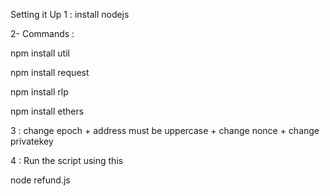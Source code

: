 Setting it Up 
1 : install nodejs

2- Commands :

npm install util

npm install request

npm install rlp

npm install ethers

3 : change epoch + address must be uppercase + change nonce + change privatekey

4 : Run the script using this 

node refund.js
